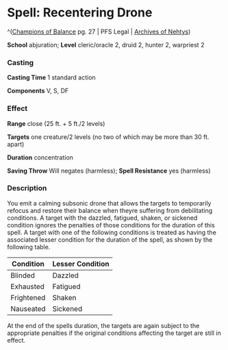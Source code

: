 # Spell: Recentering Drone

^([Champions of Balance][ss-recentering-drone] pg. 27 | PFS Legal | [Archives of Nehtys][sn-recentering-drone])

**School** abjuration; **Level** cleric/oracle 2, druid 2, hunter 2, warpriest 2

### Casting

**Casting Time** 1 standard action  

**Components** V, S, DF

### Effect

**Range** close (25 ft. + 5 ft./2 levels)  

**Targets** one creature/2 levels (no two of which may be more than 30 ft. apart)  

**Duration** concentration  

**Saving Throw** Will negates (harmless); **Spell Resistance** yes (harmless)

### Description

You emit a calming subsonic drone that allows the targets to temporarily refocus and restore their balance when theyre suffering from debilitating conditions. A target with the dazzled, fatigued, shaken, or sickened condition ignores the penalties of those conditions for the duration of this spell. A target with one of the following conditions is treated as having the associated lesser condition for the duration of the spell, as shown by the following table.  

**Condition**| **Lesser Condition**  
---|---  
Blinded| Dazzled  
Exhausted| Fatigued  
Frightened| Shaken  
Nauseated| Sickened  

At the end of the spells duration, the targets are again subject to the appropriate penalties if the original conditions affecting the target are still in effect.

[ss-recentering-drone]: http://paizo.com/products/btpy93nc
[sn-recentering-drone]: http://www.archivesofnethys.com/SpellDisplay.aspx?ItemName=Recentering%20Drone